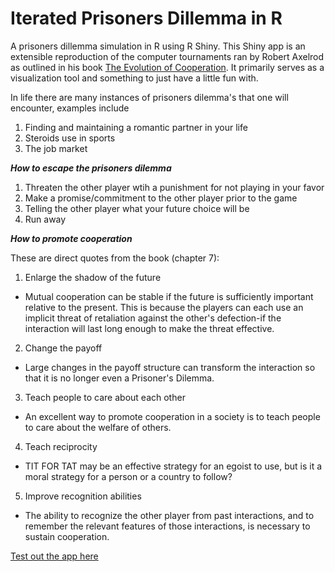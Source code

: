 # Iterated Prisoners Dillemma in R
A prisoners dillemma simulation in R using R Shiny.
This Shiny app is an extensible reproduction of the computer tournaments ran by 
Robert Axelrod as outlined in his book [The Evolution of Cooperation](https://en.wikipedia.org/wiki/The_Evolution_of_Cooperation).
It primarily serves as a visualization tool and something to just have a little fun with. 

In life there are many instances of prisoners dilemma's that one will encounter, examples include 

1. Finding and maintaining a romantic partner in your life
2. Steroids use in sports
3. The job market 

***How to escape the prisoners dilemma***
1. Threaten the other player wtih a punishment for not playing in your favor
2. Make a promise/commitment to the other player prior to the game
3. Telling the other player what your future choice will be
4. Run away

***How to promote cooperation*** 

These are direct quotes from the book (chapter 7):

1. Enlarge the shadow of the future
- Mutual cooperation can be stable if the future is sufficiently
important relative to the present. This is because the players can each use an implicit threat of retaliation against the
other's defection-if the interaction will last long enough
to make the threat effective.

2. Change the payoff
- Large changes in the payoff structure can transform the
interaction so that it is no longer even a Prisoner's Dilemma. 

3. Teach people to care about each other
- An excellent way to promote cooperation in a society is to
teach people to care about the welfare of others.

4. Teach reciprocity
- TIT FOR TAT may be an effective strategy for an egoist
to use, but is it a moral strategy for a person or a country to
follow? 

5. Improve recognition abilities
- The ability to recognize the other player from past interactions, and to remember the relevant features of those interactions, is necessary to sustain cooperation.

[Test out the app here](https://jamesapps.shinyapps.io/Prisoners/) 
